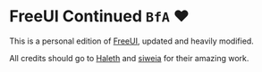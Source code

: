 # FreeUI Continued  `BfA` ❤
This is a personal edition of [FreeUI](https://github.com/Haleth/FreeUI), updated and heavily modified.

All credits should go to [Haleth](https://github.com/Haleth) and [siweia](https://github.com/siweia) for their amazing work.
